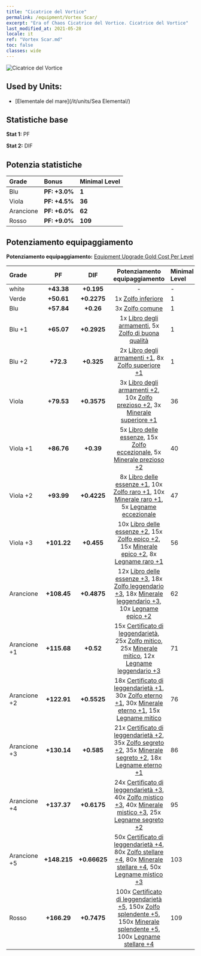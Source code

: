 ```yaml
---
title: "Cicatrice del Vortice"
permalink: /equipment/Vortex Scar/
excerpt: "Era of Chaos Cicatrice del Vortice. Cicatrice del Vortice"
last_modified_at: 2021-05-28
locale: it
ref: "Vortex Scar.md"
toc: false
classes: wide
---
```


  ![Cicatrice del Vortice](/images/e/e_99034.png)

## Used by Units:

* [Elementale del mare](/it/units/Sea Elemental/) 


## Statistiche base
 **Stat 1:** PF

 **Stat 2:** DIF

## Potenzia statistiche

  |     Grade    |   Bonus | Minimal Level | 
  |:-------------|:--------|:--------------| 
  | Blu | **PF: +3.0%** | **1** | 
  | Viola | **PF: +4.5%** | **36** | 
  | Arancione | **PF: +6.0%** | **62** | 
  | Rosso | **PF: +9.0%** | **109** | 


## Potenziamento equipaggiamento
 **Potenziamento equipaggiamento:** [Equipment Upgrade Gold Cost Per Level](/equipment/EquipmentUpgradeCostPerLevel/) 

  |          Grade      | PF | DIF | Potenziamento equipaggiamento | Minimal Level |
  |:--------------------|:---------:|:---------:|:----------------:|:--------------|
  | white | **+43.38** | **+0.195** | - | - |
  | Verde | **+50.61** | **+0.2275** | 1x [Zolfo inferiore](/ItemsIT/mat_3/) | 1 |
  | Blu | **+57.84** | **+0.26** | 3x [Zolfo comune](/ItemsIT/mat_9/) | 1 |
  | Blu +1 | **+65.07** | **+0.2925** | 1x [Libro degli armamenti](/ItemsIT/mat_18/), 5x [Zolfo di buona qualità](/ItemsIT/mat_15/) | 1 |
  | Blu +2 | **+72.3** | **+0.325** | 2x [Libro degli armamenti +1](/ItemsIT/mat_25/), 8x [Zolfo superiore +1](/ItemsIT/mat_22/) | 1 |
  | Viola | **+79.53** | **+0.3575** | 3x [Libro degli armamenti +2](/ItemsIT/mat_32/), 10x [Zolfo prezioso +2](/ItemsIT/mat_29/), 3x [Minerale superiore +1](/ItemsIT/mat_19/) | 36 |
  | Viola +1 | **+86.76** | **+0.39** | 5x [Libro delle essenze](/ItemsIT/mat_39/), 15x [Zolfo eccezionale](/ItemsIT/mat_36/), 5x [Minerale prezioso +2](/ItemsIT/mat_26/) | 40 |
  | Viola +2 | **+93.99** | **+0.4225** | 8x [Libro delle essenze +1](/ItemsIT/mat_46/), 10x [Zolfo raro +1](/ItemsIT/mat_43/), 10x [Minerale raro +1](/ItemsIT/mat_40/), 5x [Legname eccezionale](/ItemsIT/mat_34/) | 47 |
  | Viola +3 | **+101.22** | **+0.455** | 10x [Libro delle essenze +2](/ItemsIT/mat_53/), 15x [Zolfo epico +2](/ItemsIT/mat_50/), 15x [Minerale epico +2](/ItemsIT/mat_47/), 8x [Legname raro +1](/ItemsIT/mat_41/) | 56 |
  | Arancione | **+108.45** | **+0.4875** | 12x [Libro delle essenze +3](/ItemsIT/mat_60/), 18x [Zolfo leggendario +3](/ItemsIT/mat_57/), 18x [Minerale leggendario +3](/ItemsIT/mat_54/), 10x [Legname epico +2](/ItemsIT/mat_48/) | 62 |
  | Arancione +1 | **+115.68** | **+0.52** | 15x [Certificato di leggendarietà](/ItemsIT/mat_67/), 25x [Zolfo mitico](/ItemsIT/mat_64/), 25x [Minerale mitico](/ItemsIT/mat_61/), 12x [Legname leggendario +3](/ItemsIT/mat_55/) | 71 |
  | Arancione +2 | **+122.91** | **+0.5525** | 18x [Certificato di leggendarietà +1](/ItemsIT/mat_74/), 30x [Zolfo eterno +1](/ItemsIT/mat_71/), 30x [Minerale eterno +1](/ItemsIT/mat_68/), 15x [Legname mitico](/ItemsIT/mat_62/) | 76 |
  | Arancione +3 | **+130.14** | **+0.585** | 21x [Certificato di leggendarietà +2](/ItemsIT/mat_81/), 35x [Zolfo segreto +2](/ItemsIT/mat_78/), 35x [Minerale segreto +2](/ItemsIT/mat_75/), 18x [Legname eterno +1](/ItemsIT/mat_69/) | 86 |
  | Arancione +4 | **+137.37** | **+0.6175** | 24x [Certificato di leggendarietà +3](/ItemsIT/mat_88/), 40x [Zolfo mistico +3](/ItemsIT/mat_85/), 40x [Minerale mistico +3](/ItemsIT/mat_82/), 25x [Legname segreto +2](/ItemsIT/mat_76/) | 95 |
  | Arancione +5 | **+148.215** | **+0.66625** | 50x [Certificato di leggendarietà +4](/ItemsIT/mat_95/), 80x [Zolfo stellare +4](/ItemsIT/mat_92/), 80x [Minerale stellare +4](/ItemsIT/mat_89/), 50x [Legname mistico +3](/ItemsIT/mat_83/) | 103 |
  | Rosso | **+166.29** | **+0.7475** | 100x [Certificato di leggendarietà +5](/ItemsIT/mat_102/), 150x [Zolfo splendente +5](/ItemsIT/mat_99/), 150x [Minerale splendente +5](/ItemsIT/mat_96/), 100x [Legname stellare +4](/ItemsIT/mat_90/) | 109 |


